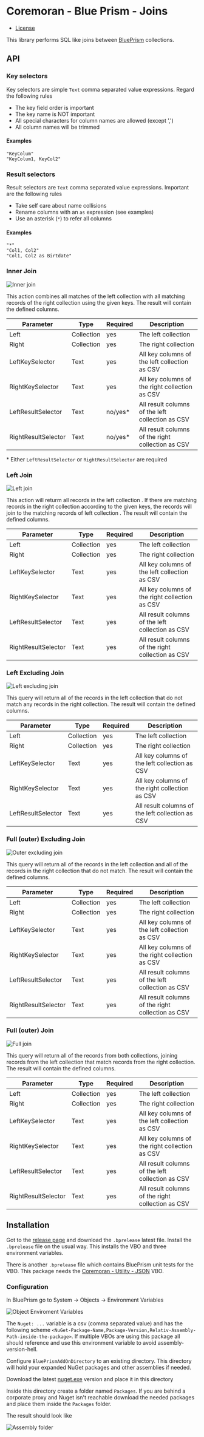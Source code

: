 # Coremoran - Blue Prism - Joins
- [License](LICENSE)

This library performs SQL like joins between [BluePrism](https://www.blueprism.com/) collections.

## API

### Key selectors

Key selectors are simple ```Text``` comma separated value expressions.
Regard the following rules
- The key field order is important
- The key name is NOT important
- All special characters for column names are allowed (except ',')
- All column names will be trimmed

#### Examples
    "KeyColum"
    "KeyColum1, KeyCol2"

### Result selectors

Result selectors are ```Text``` comma separated value expressions.
Important are the following rules
- Take self care about name collisions
- Rename columns with an ```as``` expression (see examples)
- Use an asterisk (```*```) to refer all columns

#### Examples
    "*"
    "Col1, Col2"
    "Col1, Col2 as Birtdate"

### Inner Join

![Inner join](Doc/images/innerjoin.png)

This action combines all matches of the left collection  with all matching records of the right collection  using the given keys.
The result will contain the defined columns.

|Parameter|Type|Required|Description|
|---------|----|--------|-----------|
|Left|Collection|yes|The left collection|
|Right|Collection|yes|The right collection|
|LeftKeySelector|Text|yes|All key columns of the left collection as CSV|
|RightKeySelector|Text|yes|All key columns of the right collection as CSV|
|LeftResultSelector|Text|no/yes*|All result columns of the left collection as CSV|
|RightResultSelector|Text|no/yes*|All result columns of the right collection as CSV|

\* Either ```LeftResultSelector``` or ```RightResultSelector``` are required

### Left Join

![Left join](Doc/images/leftjoin.png)

This action will returm all records in the left collection . If there are matching records in the right collection  according to the given keys, the records will join to the matching records of left collection .
The result will contain the defined columns.

|Parameter|Type|Required|Description|
|---------|----|--------|-----------|
|Left|Collection|yes|The left collection|
|Right|Collection|yes|The right collection|
|LeftKeySelector|Text|yes|All key columns of the left collection as CSV|
|RightKeySelector|Text|yes|All key columns of the right collection as CSV|
|LeftResultSelector|Text|yes|All result columns of the left collection as CSV|
|RightResultSelector|Text|yes|All result columns of the right collection as CSV|

### Left Excluding Join

![Left excluding join](Doc/images/leftexcludingjoin.png)

This query will return all of the records in the left collection that do not match any records in the right collection.
The result will contain the defined columns.

|Parameter|Type|Required|Description|
|---------|----|--------|-----------|
|Left|Collection|yes|The left collection|
|Right|Collection|yes|The right collection|
|LeftKeySelector|Text|yes|All key columns of the left collection as CSV|
|RightKeySelector|Text|yes|All key columns of the right collection as CSV|
|LeftResultSelector|Text|yes|All result columns of the left collection as CSV|

### Full (outer) Excluding Join

![Outer excluding join](Doc/images/outerexcludingjoin.png)

This query will return all of the records in the left collection and all of the records in the right collection that do not match.
The result will contain the defined columns.

|Parameter|Type|Required|Description|
|---------|----|--------|-----------|
|Left|Collection|yes|The left collection|
|Right|Collection|yes|The right collection|
|LeftKeySelector|Text|yes|All key columns of the left collection as CSV|
|RightKeySelector|Text|yes|All key columns of the right collection as CSV|
|LeftResultSelector|Text|yes|All result columns of the left collection as CSV|
|RightResultSelector|Text|yes|All result columns of the right collection as CSV|

### Full (outer) Join

![Full  join](Doc/images/fulljoin.png)

This query will return all of the records from both collections, joining records from the left collection that match records from the right collection.
The result will contain the defined columns.

|Parameter|Type|Required|Description|
|---------|----|--------|-----------|
|Left|Collection|yes|The left collection|
|Right|Collection|yes|The right collection|
|LeftKeySelector|Text|yes|All key columns of the left collection as CSV|
|RightKeySelector|Text|yes|All key columns of the right collection as CSV|
|LeftResultSelector|Text|yes|All result columns of the left collection as CSV|
|RightResultSelector|Text|yes|All result columns of the right collection as CSV|

## Installation

Got to the [release page](https://github.com/toarnold/Coremoran.BluePrism.Joins/releases) and download the ```.bprelease``` latest file.
Install the ```.bprelease``` file on the usual way. 
This installs the VBO and three environment variables.

There is another ```.bprelease``` file which contains BluePrism unit tests for the VBO. This package needs the [Coremoran - Utility - JSON](https://github.com/toarnold/Coremoran.BluePrism.Json) VBO.

### Configuration

In BluePrism go to System -> Objects -> Environment Variables

![Object Enviroment Variables](Doc/images/environment.png)

The ```Nuget: ...``` variable is a csv (comma separated value) and has the following scheme ```<NuGet-Package-Name,Package-Version,Relativ-Assembly-Path-inside-the-package>```.
If multiple VBOs are using this package all should reference and use this environment variable to avoid assembly-version-hell.

Configure ```BluePrismAddOnDirectory``` to an existing directory. This directory will hold your expanded NuGet packages and other assemblies if needed.

Download the latest [nuget.exe](https://www.nuget.org/downloads) version and place it in this directory

Inside this directory create a folder named ```Packages```. If you are behind a corporate proxy and Nuget isn't reachable download the needed packages and place them inside the ```Packages``` folder.

The result should look like

![Assembly folder](Doc/images/assemblyfolder.png)
